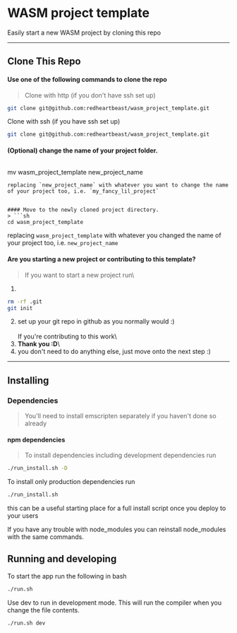 # WASM project template
Easily start a new WASM project by cloning this repo

-------------------------------------------------------------------------------

## Clone This Repo

#### Use **one** of the following commands to clone the repo
> Clone with http (if you don't have ssh set up)
```sh
git clone git@github.com:redheartbeast/wasm_project_template.git
```
Clone with ssh (if you have ssh set up)
```sh
git clone git@github.com:redheartbeast/wasm_project_template.git
```

#### (Optional) change the name of your project folder.
> ```sh
mv wasm_project_template new_project_name
```
replacing `new_project_name` with whatever you want to change the name of your project too, i.e. `my_fancy_lil_project`


#### Move to the newly cloned project directory.
> ```sh
cd wasm_project_template
```
replacing `wasm_project_template` with whatever you changed the name of your project too, i.e. `new_project_name`

#### Are you starting a new project or contributing to this template?
> If you want to start a new project run\
1)
```sh
rm -rf .git
git init
```
2) set up your git repo in github as you normally would :)\
\
If you're contributing to this work\
1) **Thank you :D**\
2) you don't need to do anything else, just move onto the next step :)

-------------------------------------------------------------------------------

## Installing

### Dependencies
> You'll need to install emscripten separately if you haven't done so already

#### npm dependencies
> To install dependencies including development dependencies run
```sh
./run_install.sh -D
```
To install only production dependencies run
```sh
./run_install.sh
```
this can be a useful starting place for a full install script once you deploy to your users

If you have any trouble with node_modules you can reinstall node_modules with the same commands.

## Running and developing

To start the app run the following in bash
```sh
./run.sh
```

Use dev to run in development mode.  This will run the compiler when you change the file contents.
```sh
./run.sh dev
```
